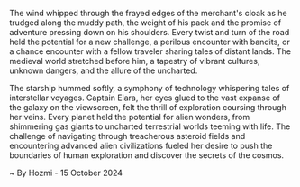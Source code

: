
The wind whipped through the frayed edges of the merchant's cloak as he trudged along the muddy path, the weight of his pack and the promise of adventure pressing down on his shoulders. Every twist and turn of the road held the potential for a new challenge, a perilous encounter with bandits, or a chance encounter with a fellow traveler sharing tales of distant lands. The medieval world stretched before him, a tapestry of vibrant cultures, unknown dangers, and the allure of the uncharted. 

The starship hummed softly, a symphony of technology whispering tales of interstellar voyages. Captain Elara, her eyes glued to the vast expanse of the galaxy on the viewscreen, felt the thrill of exploration coursing through her veins. Every planet held the potential for alien wonders, from shimmering gas giants to uncharted terrestrial worlds teeming with life. The challenge of navigating through treacherous asteroid fields and encountering advanced alien civilizations fueled her desire to push the boundaries of human exploration and discover the secrets of the cosmos. 

~ By Hozmi - 15 October 2024
